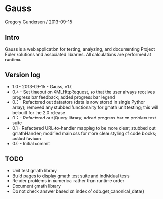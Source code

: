 Gauss
=====
Gregory Gundersen / 2013-09-15

Intro
-----
Gauss is a web application for testing, analyzing, and documenting Project Euler solutions and associated libraries. All calculations are performed at runtime.


Version log
-----------
- 1.0 - 2013-09-15 - Gauss, v1.0
- 0.4 - Set timeout on XMLHttpRequest, so that the user always receives progress bar feedback; added progress bar legend
- 0.3 - Refactored out datastore (data is now stored in single Python array); removed any stubbed functionality for gmath unit testing; this will be built for the 2.0 release
- 0.2 - Refactored out jQuery library; added progress bar on problem test suite
- 0.1 - Refactored URL-to-handler mapping to be more clear; stubbed out gmathHandler; modified main.css for more clear styling of code blocks; added favicon
- 0.0 - Initial commit


TODO
-----------
- Unit test gmath library
- Build pages to display gmath test suite and individual tests
- Render problems in numerical rather than runtime order
- Document gmath library
- Do not check answer based on index of odb.get_canonical_data()